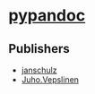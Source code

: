 # [pypandoc](https://pypi.org/project/pypandoc)



## Publishers
- [janschulz](https://pypi.org/user/janschulz)
- [Juho.Vepslinen](https://pypi.org/user/Juho.Vepslinen)

